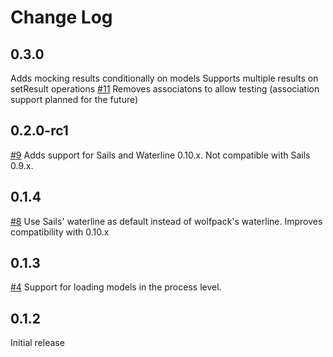 Change Log
==========

## 0.3.0
Adds mocking results conditionally on models
Supports multiple results on setResult operations
[#11](https://github.com/fdvj/wolfpack/issues/11) Removes associatons to allow testing (association support planned for the future)


## 0.2.0-rc1
[#9](https://github.com/fdvj/wolfpack/issues/9)
Adds support for Sails and Waterline 0.10.x. Not compatible with Sails 0.9.x.

## 0.1.4
[#8](https://github.com/fdvj/wolfpack/commit/286d37979f32faa546ab8c33f5239ddefc9513d4) Use Sails' waterline as default instead of wolfpack's waterline. Improves compatibility with 0.10.x

## 0.1.3

[#4](https://github.com/fdvj/wolfpack/pull/4) Support for loading models in the process level.

## 0.1.2

Initial release